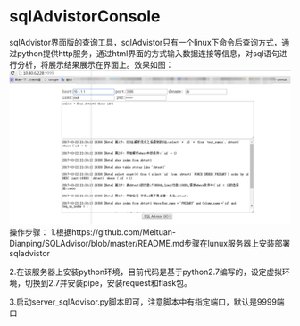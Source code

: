 # sqlAdvistorConsole
sqlAdvistor界面版的查询工具，sqlAdvistor只有一个linux下命令后查询方式，通过python提供http服务，通过html界面的方式输入数据连接等信息，对sql语句进行分析，将展示结果展示在界面上。效果如图：
![image](https://github.com/huangyiminghappy/sqlAdvistorConsole/blob/master/static/sqladvistor.png)
操作步骤：
1.根据https://github.com/Meituan-Dianping/SQLAdvisor/blob/master/README.md步骤在lunux服务器上安装部署sqladvistor

2.在该服务器上安装python环境，目前代码是基于python2.7编写的，设定虚拟环境，切换到2.7并安装pipe，安装request和flask包。

3.启动server_sqlAdvisor.py脚本即可，注意脚本中有指定端口，默认是9999端口
